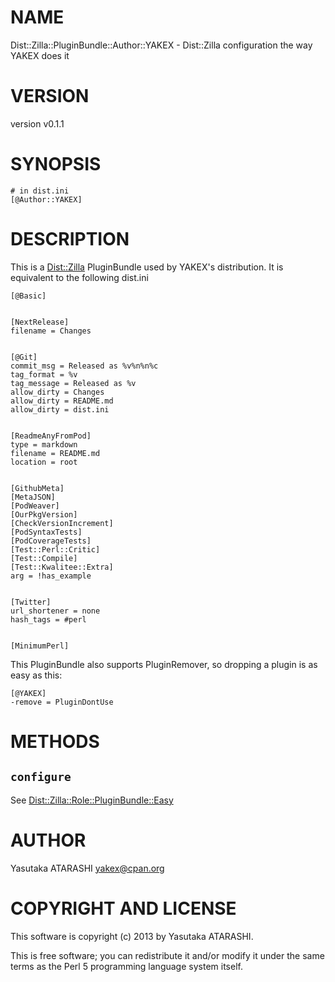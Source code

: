 # NAME

Dist::Zilla::PluginBundle::Author::YAKEX - Dist::Zilla configuration the way YAKEX does it

# VERSION

version v0.1.1

# SYNOPSIS

    # in dist.ini
    [@Author::YAKEX]

# DESCRIPTION

This is a [Dist::Zilla](http://search.cpan.org/perldoc?Dist::Zilla) PluginBundle used by YAKEX's distribution. It is equivalent to the following dist.ini

    [@Basic]
    

    [NextRelease]
    filename = Changes
    

    [@Git]
    commit_msg = Released as %v%n%n%c
    tag_format = %v
    tag_message = Released as %v
    allow_dirty = Changes
    allow_dirty = README.md
    allow_dirty = dist.ini
    

    [ReadmeAnyFromPod]
    type = markdown
    filename = README.md
    location = root
    

    [GithubMeta]
    [MetaJSON]
    [PodWeaver]
    [OurPkgVersion]
    [CheckVersionIncrement]
    [PodSyntaxTests]
    [PodCoverageTests]
    [Test::Perl::Critic]
    [Test::Compile]
    [Test::Kwalitee::Extra]
    arg = !has_example
    

    [Twitter]
    url_shortener = none
    hash_tags = #perl
    

    [MinimumPerl]

This PluginBundle also supports PluginRemover, so dropping a plugin is as easy as this:

    [@YAKEX]
    -remove = PluginDontUse

# METHODS

## `configure`

See [Dist::Zilla::Role::PluginBundle::Easy](http://search.cpan.org/perldoc?Dist::Zilla::Role::PluginBundle::Easy)

# AUTHOR

Yasutaka ATARASHI <yakex@cpan.org>

# COPYRIGHT AND LICENSE

This software is copyright (c) 2013 by Yasutaka ATARASHI.

This is free software; you can redistribute it and/or modify it under
the same terms as the Perl 5 programming language system itself.
